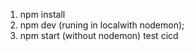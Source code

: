 1. npm install
2. npm dev (runing in localwith nodemon);
3. npm start (without nodemon)
test cicd


<!-- Security scan triggered at 2025-09-09 06:17:08 -->

<!-- Security scan triggered at 2025-09-28 15:39:52 -->